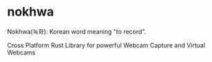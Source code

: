 # nokhwa
Nokhwa(녹화): Korean word meaning "to record".

Cross Platform Rust Library for powerful Webcam Capture and Virtual Webcams
